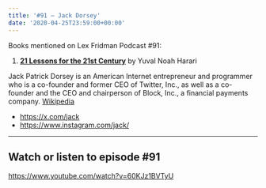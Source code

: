 ```yaml
---
title: '#91 – Jack Dorsey'
date: '2020-04-25T23:59:00+00:00'
---
```


Books mentioned on Lex Fridman Podcast #91:

1. <b><a href="https://amzn.to/3GLkBEi" target="_blank" rel="sponsored noopener noreferrer">21 Lessons for the 21st Century</a></b> by Yuval Noah Harari

<!--more-->

Jack Patrick Dorsey is an American Internet entrepreneur and programmer who is a co-founder and former CEO of Twitter, Inc., as well as a co-founder and the CEO and chairperson of Block, Inc., a financial payments company. <a href="https://en.wikipedia.org/wiki/Jack_Dorsey" target="_blank">Wikipedia</a>

- <a href="https://x.com/jack" target="_blank">https://x.com/jack</a>
- <a href="https://www.instagram.com/jack/" target="_blank">https://www.instagram.com/jack/</a>

- - - - - -

## Watch or listen to episode #91

<https://www.youtube.com/watch?v=60KJz1BVTyU>